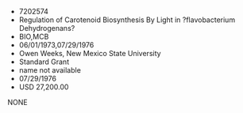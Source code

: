 * 7202574
* Regulation of Carotenoid Biosynthesis By Light in           ?flavobacterium Dehydrogenans?
* BIO,MCB
* 06/01/1973,07/29/1976
* Owen Weeks, New Mexico State University
* Standard Grant
*   name not available
* 07/29/1976
* USD 27,200.00

NONE